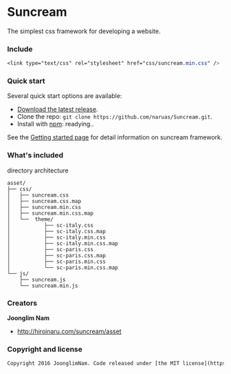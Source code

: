 # Suncream

The simplest css framework for developing a website.


### Include

```css
<link type="text/css" rel="stylesheet" href="css/suncream.min.css" />
```

### Quick start

Several quick start options are available:

* [Download the latest release](https://github.com/naruas/Suncream/archive/master.zip).
* Clone the repo: `git clone https://github.com/naruas/Suncream.git`.
* Install with [npm](https://www.npmjs.com): readying..

See the [Getting started page](http://hiroinaru.com/suncream/asset/) for detail information on suncream framework.


### What's included

directory architecture

```
asset/
├── css/
│   ├── suncream.css
│   ├── suncream.css.map
│   ├── suncream.min.css
│   ├── suncream.min.css.map
│   └──  theme/
│           ├── sc-italy.css
│           ├── sc-italy.css.map
│           ├── sc-italy.min.css
│           ├── sc-italy.min.css.map
│           ├── sc-paris.css
│           ├── sc-paris.css.map
│           ├── sc-paris.min.css
│           └── sc-paris.min.css.map
└── js/
    ├── suncream.js
    └── suncream.min.js
```

### Creators

**Joonglim Nam**

* <http://hiroinaru.com/suncream/asset>


### Copyright and license

```html
Copyright 2016 JoonglimNam. Code released under [the MIT license](https://github.com/naruas/Suncream/blob/master/LICENSE)
```

